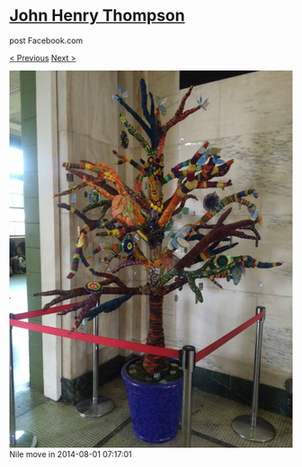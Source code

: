 # [John Henry Thompson](../README.md)
post Facebook.com

[< Previous](2016-06-10-35.md) [Next >](2014-08-01-2.md)

[![](../media/2014-08-01/Nile-move-in.jpg)](../README.md)
Nile move in
2014-08-01 07:17:01